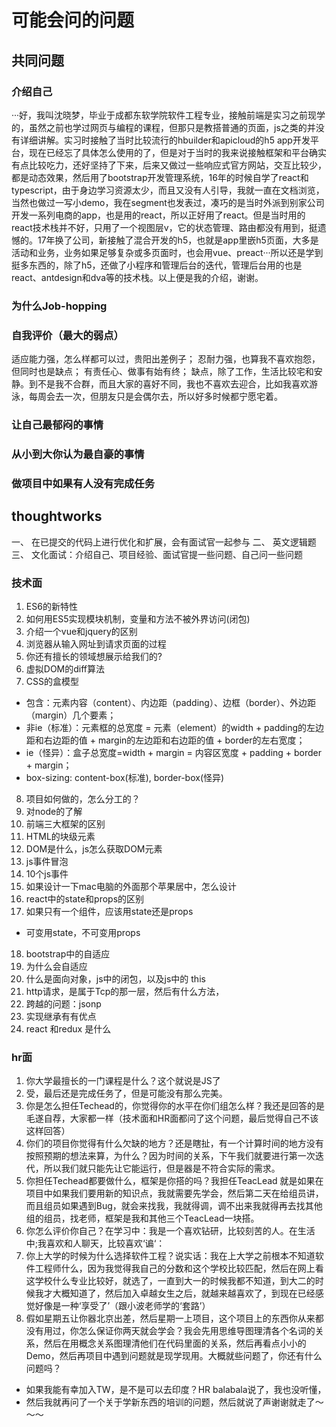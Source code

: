 # 可能会问的问题

## 共同问题

### 介绍自己
···好，我叫沈晓梦，毕业于成都东软学院软件工程专业，接触前端是实习之前现学的，虽然之前也学过网页与编程的课程，但那只是教搭普通的页面，js之类的并没有详细讲解。实习时接触了当时比较流行的hbuilder和apicloud的h5 app开发平台，现在已经忘了具体怎么使用的了，但是对于当时的我来说接触框架和平台确实有点比较吃力，还好坚持了下来，后来又做过一些响应式官方网站，交互比较少，都是动态效果，然后用了bootstrap开发管理系统，16年的时候自学了react和typescript，由于身边学习资源太少，而且又没有人引导，我就一直在文档浏览，当然也做过一写小demo，我在segment也发表过，凑巧的是当时外派到别家公司开发一系列电商的app，也是用的react，所以正好用了react。但是当时用的react技术栈并不好，只用了一个视图层v，它的状态管理、路由都没有用到，挺遗憾的。17年换了公司，新接触了混合开发的h5，也就是app里嵌h5页面，大多是活动和业务，业务如果足够复杂或多页面时，也会用vue、preact···所以还是学到挺多东西的，除了h5，还做了小程序和管理后台的迭代，管理后台用的也是react、antdesign和dva等的技术栈。以上便是我的介绍，谢谢。

### 为什么Job-hopping

### 自我评价（最大的弱点）
适应能力强，怎么样都可以过，贵阳出差例子；
忍耐力强，也算我不喜欢抱怨，但同时也是缺点；
有责任心、做事有始有终；
缺点，除了工作，生活比较宅和安静。到不是我不合群，而且大家的喜好不同，我也不喜欢去迎合，比如我喜欢游泳，每周会去一次，但朋友只是会偶尔去，所以好多时候都宁愿宅着。

### 让自己最郁闷的事情

### 从小到大你认为最自豪的事情

### 做项目中如果有人没有完成任务

## thoughtworks
一、 在已提交的代码上进行优化和扩展，会有面试官一起参与
二、 英文逻辑题
三、 文化面试：介绍自己、项目经验、面试官提一些问题、自己问一些问题
### 技术面
1. ES6的新特性 
2. 如何用ES5实现模块机制，变量和方法不被外界访问(闭包) 
3. 介绍一个vue和jquery的区别 
4. 浏览器从输入网址到请求页面的过程 
5. 你还有擅长的领域想展示给我们的? 
6. 虚拟DOM的diff算法 
7. CSS的盒模型 
- 包含：元素内容（content）、内边距（padding）、边框（border）、外边距（margin）几个要素；
- 非ie（标准）：元素框的总宽度 = 元素（element）的width + padding的左边距和右边距的值 + margin的左边距和右边距的值 + border的左右宽度；
- ie（怪异）：盒子总宽度=width + margin = 内容区宽度 + padding + border + margin；
- box-sizing: content-box(标准), border-box(怪异)
8. 项目如何做的，怎么分工的？ 
9. 对node的了解 
10. 前端三大框架的区别 
11. HTML的块级元素 
12. DOM是什么，js怎么获取DOM元素 
13. js事件冒泡 
14. 10个js事件 
15. 如果设计一下mac电脑的外面那个苹果居中，怎么设计 
16. react中的state和props的区别 
17. 如果只有一个组件，应该用state还是props 
- 可变用state，不可变用props
18. bootstrap中的自适应 
19. 为什么会自适应 
20. 什么是面向对象，js中的闭包，以及js中的 this 
21. http请求，是属于Tcp的那一层，然后有什么方法，
22. 跨越的问题：jsonp
23. 实现继承有有优点
24. react 和redux 是什么


### hr面
1. 你大学最擅长的一门课程是什么？这个就说是JS了
2. 受，最后还是完成任务了，但是可能没有那么完美。
3. 你是怎么担任Techead的，你觉得你的水平在你们组怎么样？我还是回答的是毛遂自荐，大家都一样（技术面和HR面都问了这个问题，最后觉得自己不该这样回答）
4. 你们的项目你觉得有什么欠缺的地方？还是瞎扯，有一个计算时间的地方没有按照预期的想法来算，为什么？因为时间的关系，下午我们就要进行第一次迭代，所以我们就只能先让它能运行，但是器是不符合实际的需求。
5. 你担任Techead都要做什么，框架是你搭的吗？我担任TeacLead 就是如果在项目中如果我们要用新的知识点，我就需要先学会，然后第二天在给组员讲，而且组员如果遇到Bug，就会来找我，我就得调，调不出来我就得再去找其他组的组员，找老师，框架是我和其他三个TeacLead一块搭。
6. 你怎么评价你自己？在学习中：我是一个喜欢钻研，比较刻苦的人。在生活中;我喜欢和人聊天，比较喜欢‘谝‘：
7. 你上大学的时候为什么选择软件工程？说实话：我在上大学之前根本不知道软件工程师什么，因为我觉得我自己的分数和这个学校比较匹配，然后在网上看这学校什么专业比较好，就选了，一直到大一的时候我都不知道，到大二的时候我才大概知道了，然后加入卓越女生之后，就越来越喜欢了，到现在已经感觉好像是一种‘享受了’（跟小波老师学的‘套路’）
8. 假如星期五让你器北京出差，然后星期一上项目，这个项目上的东西你从来都没有用过，你怎么保证你两天就会学会？我会先用思维导图理清各个名词的关系，然后在用概念关系图理清他们在代码里面的关系，然后再看点小小的Demo，然后再项目中遇到问题就是现学现用。大概就些问题了，你还有什么问题吗？
- 如果我能有幸加入TW，是不是可以去印度？HR balabala说了，我也没听懂，
- 然后我就再问了一个关于学新东西的培训的问题，然后就说了声谢谢就走了～～～






